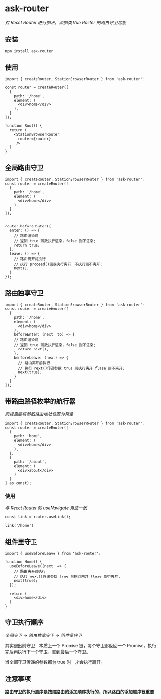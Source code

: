 # ask-router

_对 React Router 进行加法，添加类 Vue Router 的路由守卫功能_

## 安装
```bash
npm install ask-router
```

## 使用

```tsx
import { createRouter, StationBrowserRouter } from 'ask-router';

const router = createRouter([
  {
    path: '/home',
    element: (
      <div>home</div>
    ),
  }
]);

function Root() {
  return (
    <StationBrowserRouter 
      router={router}
     />
  )
}
```

## 全局路由守卫
```tsx
import { createRouter, StationBrowserRouter } from 'ask-router';
const router = createRouter([
  {
    path: '/home',
    element: (
      <div>home</div>
    ),
  }
]);


router.beforeRouter({
  enter: () => {
    // 路由渲染前
    // 返回 true 函数执行渲染，false 则不渲染;
    return true;
  },
  leave: () => {
    // 路由离开前执行
    // 执行 proceed()函数执行离开，不执行则不离开;
    next();
  }
});
```

## 路由独享守卫

```tsx
import { createRouter, StationBrowserRouter } from 'ask-router';
const router = createRouter([
  {
    path: '/home',
    element: (
      <div>home</div>
    ),
    beforeEnter: (next, to) => {
    // 路由渲染前
    // 返回 true 函数执行渲染，false 则不渲染;
      return next();
    },
    berforeLeave: (next) => {
      // 路由离开前执行
      // 执行 next()传递参数 true 则执行离开 flase 则不离开;
      next(true);
    }
  }
]);
```

## 带路由路径枚举的航行器

_前提需要将参数路由地址设置为常量_

```tsx
import { createRouter, StationBrowserRouter } from 'ask-router';
const router = createRouter([
  {
    path: 'home',
    element: (
      <div>home</div>
    ),
  },
  {
    path: '/about',
    element: (
      <div>about</div>
    )
  }
] as const);

```

### 使用

_与 React Router 的 useNavigate 用法一致_

```tsx
const link = router.useLink();

link('/home')
```

## 组件里守卫

```tsx
import { useBeforeLeave } from 'ask-router';

function Home() {
  useBeforeLeave((next) => {
    // 路由离开前执行
    // 执行 next()传递参数 true 则执行离开 flase 则不离开;
    next(true);
  });

  return (
    <div>home</div>
  )
}
```

## 守卫执行顺序

_全局守卫 -> 路由独享守卫 -> 组件里守卫_

其实退出前守卫，本质上一个 Promise 链，每个守卫都返回一个 Promise，执行完后再执行下一个守卫，直到最后一个守卫。

当全部守卫传递的参数都为 true 时，才会执行离开。


## 注意事项

__路由守卫的执行顺序是按照路由的添加顺序执行的，所以路由的添加顺序很重要__
